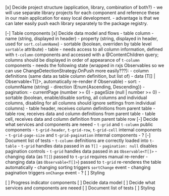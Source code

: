 [x] Decide project structure (application, library, combination of both?)
    - we will use separate library projects for each component and reference these in our main application for easy local development.
    - advantage is that we can later easily push each library separately to the package registry.

[-] Table components
    [x] Decide data model and flows
        - table column
            - name (string, displayed in header)
            - property (string, displayed in header, used for `sort.columnName`)
            - sortable (boolean, overriden by table level `sortable` attribute)
        - table
            - needs access to all column information, defined with `t-column` components and accessed with a @ContentChildren query; columns should be displayed in order of appearance of `t-column` components
            - needs the following state (wrapped in rxjs Observables so we can use ChangeDetectionStrategy.OnPush more easily???):
                - column definitions (same data as table column definition, but list of)
                - data (T[] | Observable<T[]>, automatically re-render if Observable)
                - sort:
                    - columnName (string)
                    - direction (Enum{Ascending, Descending})
                - pagination:
                    - currentPage (number >= 0)
                    - pageSize (null | number >= 0)
                - sortable (boolean, enable/disable sorting, all columns and individual columns, disabling for all columns should ignore settings from individual columns)
        - table header, receives column definitions from parent table
        - table row, receives data and column definitions from parent table
        - table cell, receives data and column definition from parent table row
    [-] Decide what services and components are neeed
        - `t-grid` and `t-column` public components
        - `t-grid-header`, `t-grid-row`, `t-grid-cell` internal components
        - `t-grid-page-size` and `t-grid-pagination` internal components
        - ?
    [-] Document list of tests
        - `t-column` definitions are correctly loaded into `t-table`
        - `t-grid` handles data passed in as `T[]`
        - `pagination: null` disables pagination controls
        - `t-grid` handles data passed in as `Observable<T[]>`
        - changing data (as `T[]`) passed to `t-grid` requires manual re-render
        - changing data (as `Observable<T[]>`) passed to `t-grid` re-renderes the table automatically
        - changing sorting triggers `sortChange` event
        - changing pagination triggers `onChange` event
        - ?
    [ ] Styling

[ ] Progress indicator components
    [ ] Decide data model
    [ ] Decide what services and components are neeed
    [ ] Document list of tests
    [ ] Styling
